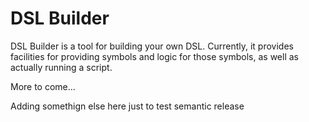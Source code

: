 # DSL Builder

DSL Builder is a tool for building your own DSL. Currently, it provides facilities for providing symbols and logic for those symbols, as well as actually running a script.

More to come...

Adding somethign else here just to test semantic release